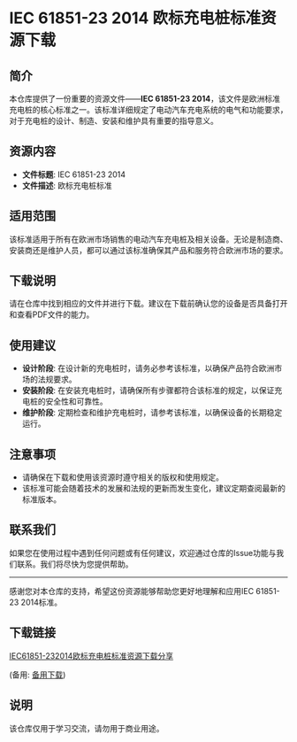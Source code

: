 # IEC 61851-23 2014 欧标充电桩标准资源下载

## 简介

本仓库提供了一份重要的资源文件——**IEC 61851-23 2014**，该文件是欧洲标准充电桩的核心标准之一。该标准详细规定了电动汽车充电系统的电气和功能要求，对于充电桩的设计、制造、安装和维护具有重要的指导意义。

## 资源内容

- **文件标题**: IEC 61851-23 2014
- **文件描述**: 欧标充电桩标准

## 适用范围

该标准适用于所有在欧洲市场销售的电动汽车充电桩及相关设备。无论是制造商、安装商还是维护人员，都可以通过该标准确保其产品和服务符合欧洲市场的要求。

## 下载说明

请在仓库中找到相应的文件并进行下载。建议在下载前确认您的设备是否具备打开和查看PDF文件的能力。

## 使用建议

- **设计阶段**: 在设计新的充电桩时，请务必参考该标准，以确保产品符合欧洲市场的法规要求。
- **安装阶段**: 在安装充电桩时，请确保所有步骤都符合该标准的规定，以保证充电桩的安全性和可靠性。
- **维护阶段**: 定期检查和维护充电桩时，请参考该标准，以确保设备的长期稳定运行。

## 注意事项

- 请确保在下载和使用该资源时遵守相关的版权和使用规定。
- 该标准可能会随着技术的发展和法规的更新而发生变化，建议定期查阅最新的标准版本。

## 联系我们

如果您在使用过程中遇到任何问题或有任何建议，欢迎通过仓库的Issue功能与我们联系。我们将尽快为您提供帮助。

---

感谢您对本仓库的支持，希望这份资源能够帮助您更好地理解和应用IEC 61851-23 2014标准。

## 下载链接
[IEC61851-232014欧标充电桩标准资源下载分享](https://pan.quark.cn/s/8c2a79d700ed) 

(备用: [备用下载](https://pan.baidu.com/s/1-7XLIpE7_6XdRHb5tBhQAA?pwd=1234))

## 说明

该仓库仅用于学习交流，请勿用于商业用途。
